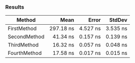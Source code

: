 ### Results

|       Method |      Mean |    Error |   StdDev |
|------------- |----------:|---------:|---------:|
|  FirstMethod | 297.18 ns | 4.527 ns | 3.535 ns |
| SecondMethod |  41.34 ns | 0.157 ns | 0.139 ns |
|  ThirdMethod |  16.32 ns | 0.057 ns | 0.048 ns |
| FourthMethod |  17.58 ns | 0.017 ns | 0.015 ns |
